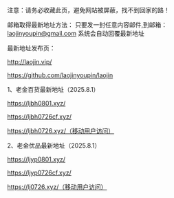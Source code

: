 注意：请务必收藏此页，避免网站被屏蔽，找不到回家的路！

邮箱取得最新地址方法：
只要发一封任意内容邮件,到邮箱：laojinyoupin@gmail.com 系统会自动回覆最新地址

最新地址发布页：

http://laojin.vip/

https://github.com/laojinyoupin/laojin

1、老金百货最新地址（2025.8.1）

https://ljbh0801.xyz/

https://ljbh0726cf.xyz/

https://ljbh0726.xyz/（移动用户访问）


2、老金优品最新地址（2025.8.1）

https://ljyp0801.xyz/

https://ljyp0726cf.xyz/

https://lj0726.xyz/（移动用户访问）




